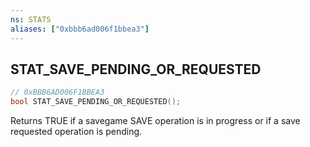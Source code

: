 ```yaml
---
ns: STATS
aliases: ["0xbbb6ad006f1bbea3"]
---
```

## STAT_SAVE_PENDING_OR_REQUESTED

```c
// 0xBBB6AD006F1BBEA3
bool STAT_SAVE_PENDING_OR_REQUESTED();
```

Returns TRUE if a savegame SAVE operation is in progress or if a save requested operation is pending.

